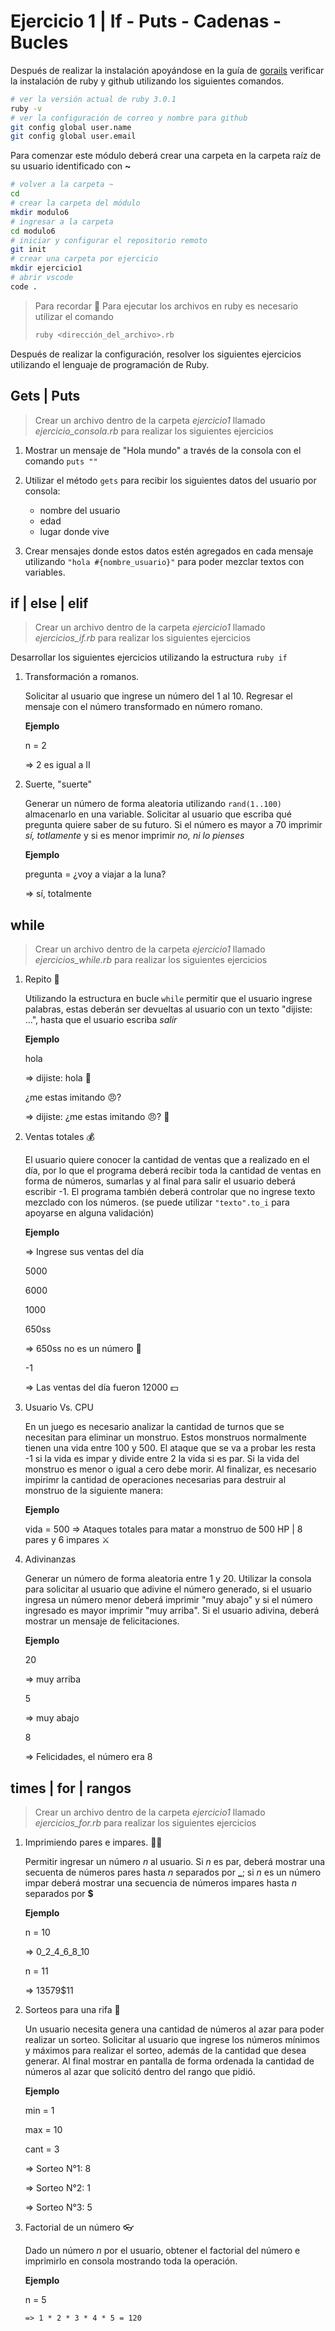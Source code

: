 # Ejercicio 1 | If - Puts - Cadenas - Bucles

Después de realizar la instalación apoyándose en la guía de [gorails](https://gorails.com/setup/windows/10) verificar la instalación de ruby y github utilizando los siguientes comandos.

```bash
# ver la versión actual de ruby 3.0.1
ruby -v 
# ver la configuración de correo y nombre para github
git config global user.name
git config global user.email
```

Para comenzar este módulo deberá crear una carpeta en la carpeta raíz de su usuario identificado con **~**

```bash
# volver a la carpeta ~
cd
# crear la carpeta del módulo
mkdir modulo6
# ingresar a la carpeta
cd modulo6
# iniciar y configurar el repositorio remoto
git init
# crear una carpeta por ejercicio
mkdir ejercicio1
# abrir vscode
code .
```

> Para recordar 👀
> Para ejecutar los archivos en ruby es necesario utilizar el comando
>
>   ```bash
>   ruby <dirección_del_archivo>.rb
>   ```

Después de realizar la configuración, resolver los siguientes ejercicios utilizando el lenguaje de programación de Ruby.

## Gets | Puts

> Crear un archivo dentro de la carpeta *ejercicio1* llamado
> *ejercicio_consola.rb* para realizar los siguientes ejercicios

1. Mostrar un mensaje de "Hola mundo" a través de la consola con el comando `puts ""`

2. Utilizar el método `gets` para recibir los siguientes datos del usuario por consola:

    - nombre del usuario
    - edad
    - lugar donde vive

3. Crear mensajes donde estos datos estén agregados en cada mensaje utilizando `"hola #{nombre_usuario}"` para poder mezclar textos con variables.

## if | else | elif

> Crear un archivo dentro de la carpeta *ejercicio1* llamado
> *ejercicios_if.rb* para realizar los siguientes ejercicios

Desarrollar los siguientes ejercicios utilizando la estructura ```ruby if```

1. Transformación a romanos.

    Solicitar al usuario que ingrese un número del 1 al 10. Regresar el mensaje con el número transformado en número romano.

    **Ejemplo**

    n = 2

    => 2 es igual a II

2. Suerte, "suerte"

    Generar un número de forma aleatoria utilizando `rand(1..100)` almacenarlo en una variable. Solicitar al usuario que escriba qué pregunta quiere saber de su futuro. Si el número es mayor a 70 imprimir *sí, totlamente* y si es menor imprimir *no, ni lo pienses*

    **Ejemplo**

    pregunta = ¿voy a viajar a la luna?

    => sí, totalmente

## while

> Crear un archivo dentro de la carpeta *ejercicio1* llamado
> *ejercicios_while.rb* para realizar los siguientes ejercicios

1. Repito 🦜

    Utilizando la estructura en bucle `while` permitir que el usuario ingrese palabras, estas deberán ser devueltas al usuario con un texto "dijiste: ...", hasta que el usuario escriba *salir*

    **Ejemplo**

    hola

    => dijiste: hola 🦜

    ¿me estas imitando 😠?

    => dijiste: ¿me estas imitando 😠? 🦜

2. Ventas totales 💰

    El usuario quiere conocer la cantidad de ventas que a realizado en el día, por lo que el programa deberá recibir toda la cantidad de ventas en forma de números, sumarlas y al final para salir el usuario deberá escribir -1. El programa también deberá controlar que no ingrese texto mezclado con los números. (se puede utilizar `"texto".to_i` para apoyarse en alguna validación)

    **Ejemplo**

    => Ingrese sus ventas del día

    5000

    6000

    1000

    650ss

    => 650ss no es un número 🧨

    -1

    => Las ventas del día fueron 12000 💵

3. Usuario Vs. CPU

   En un juego es necesario analizar la cantidad de turnos que se necesitan para eliminar un monstruo. Estos monstruos normalmente tienen una vida entre 100 y 500. El ataque que se va a probar les resta -1 si la vida es impar y divide entre 2 la vida si es par. Si la vida del monstruo es menor o igual a cero debe morir.
   Al finalizar, es necesario impirimr la cantidad de operaciones necesarias para destruir al monstruo de la siguiente manera:

    **Ejemplo**

    vida = 500
    => Ataques totales para matar a monstruo de 500 HP | 8 pares y 6 impares ⚔

4. Adivinanzas

    Generar un número de forma aleatoria entre 1 y 20.
    Utilizar la consola para solicitar al usuario que adivine el número generado, si el usuario ingresa un número menor deberá imprimir "muy abajo" y si el número ingresado es mayor imprimir "muy arriba".
    Si el usuario adivina, deberá mostrar un mensaje de felicitaciones.

    **Ejemplo**

    20

    => muy arriba

    5

    => muy abajo

    8

    => Felicidades, el número era 8

## times | for | rangos

> Crear un archivo dentro de la carpeta *ejercicio1* llamado
> *ejercicios_for.rb* para realizar los siguientes ejercicios

1. Imprimiendo pares e impares. 🐯🐱

    Permitir ingresar un número *n* al usuario. Si *n* es par, deberá mostrar una secuenta de números pares hasta *n* separados por **_**; si *n* es un número impar deberá mostrar una secuencia de números impares hasta *n* separados por **$**

    **Ejemplo**

    n = 10

    => 0_2_4_6_8_10

    n = 11

    => 1$3$5$7$9$11

2. Sorteos para una rifa 🎁

    Un usuario necesita genera una cantidad de números al azar para poder realizar un sorteo. Solicitar al usuario que ingrese los números mínimos y máximos para realizar el sorteo, además de la cantidad que desea generar. Al final mostrar en pantalla de forma ordenada la cantidad de números al azar que solicitó dentro del rango que pidió.

    **Ejemplo**

    min = 1

    max = 10

    cant = 3

    => Sorteo N°1: 8

    => Sorteo N°2: 1

    => Sorteo N°3: 5

3. Factorial de un número 👓

    Dado un número *n* por el usuario, obtener el factorial del número e imprimirlo en consola mostrando toda la operación.

    **Ejemplo**

    n = 5

    `=> 1 * 2 * 3 * 4 * 5 = 120`